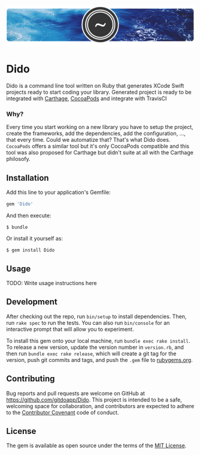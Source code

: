 ![image](assets/header.png)

Dido
===========

Dido is a command line tool written on Ruby that generates XCode Swift projects ready to start coding your library. Generated project is ready to be integrated with [Carthage](https://github.com/carthage/carthage), [CocoaPods](https://cocoapods.org) and integrate with TravisCI

### Why?
Every time you start working on a new library you have to setup the project, create the frameworks, add the dependencies, add the configuration, ..., that every time. Could we automatize that? That's what Dido does. `CocoaPods` offers a similar tool but it's only CocoaPods compatible and this tool was also proposed for Carthage but didn't suite at all with the Carthage philosofy.


## Installation

Add this line to your application's Gemfile:

```ruby
gem 'Dido'
```

And then execute:

    $ bundle

Or install it yourself as:

    $ gem install Dido

## Usage

TODO: Write usage instructions here

## Development

After checking out the repo, run `bin/setup` to install dependencies. Then, run `rake spec` to run the tests. You can also run `bin/console` for an interactive prompt that will allow you to experiment.

To install this gem onto your local machine, run `bundle exec rake install`. To release a new version, update the version number in `version.rb`, and then run `bundle exec rake release`, which will create a git tag for the version, push git commits and tags, and push the `.gem` file to [rubygems.org](https://rubygems.org).

## Contributing

Bug reports and pull requests are welcome on GitHub at https://github.com/gitdoapp/Dido. This project is intended to be a safe, welcoming space for collaboration, and contributors are expected to adhere to the [Contributor Covenant](contributor-covenant.org) code of conduct.


## License

The gem is available as open source under the terms of the [MIT License](http://opensource.org/licenses/MIT).

